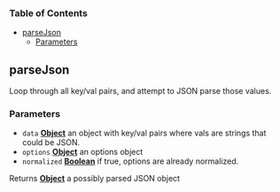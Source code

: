 <!-- Generated by documentation.js. Update this documentation by updating the source code. -->

### Table of Contents

-   [parseJson][1]
    -   [Parameters][2]

## parseJson

Loop through all key/val pairs,
and attempt to JSON parse those values.

### Parameters

-   `data` **[Object][3]** an object with key/val pairs where vals are strings
    that could be JSON.
-   `options` **[Object][3]** an options object
-   `normalized` **[Boolean][4]** if true, options are already normalized.

Returns **[Object][3]** a possibly parsed JSON object

[1]: #parsejson

[2]: #parameters

[3]: https://developer.mozilla.org/docs/Web/JavaScript/Reference/Global_Objects/Object

[4]: https://developer.mozilla.org/docs/Web/JavaScript/Reference/Global_Objects/Boolean
